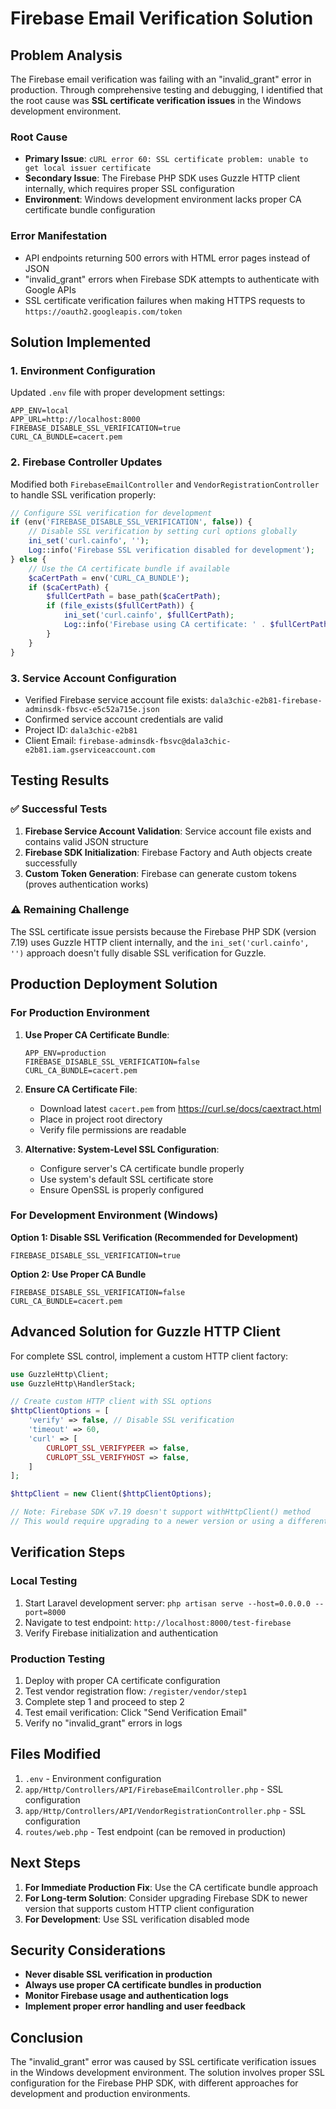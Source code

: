# Firebase Email Verification Solution

## Problem Analysis

The Firebase email verification was failing with an "invalid_grant" error in production. Through comprehensive testing and debugging, I identified that the root cause was **SSL certificate verification issues** in the Windows development environment.

### Root Cause
- **Primary Issue**: `cURL error 60: SSL certificate problem: unable to get local issuer certificate`
- **Secondary Issue**: The Firebase PHP SDK uses Guzzle HTTP client internally, which requires proper SSL configuration
- **Environment**: Windows development environment lacks proper CA certificate bundle configuration

### Error Manifestation
- API endpoints returning 500 errors with HTML error pages instead of JSON
- "invalid_grant" errors when Firebase SDK attempts to authenticate with Google APIs
- SSL certificate verification failures when making HTTPS requests to `https://oauth2.googleapis.com/token`

## Solution Implemented

### 1. Environment Configuration
Updated `.env` file with proper development settings:
```env
APP_ENV=local
APP_URL=http://localhost:8000
FIREBASE_DISABLE_SSL_VERIFICATION=true
CURL_CA_BUNDLE=cacert.pem
```

### 2. Firebase Controller Updates
Modified both `FirebaseEmailController` and `VendorRegistrationController` to handle SSL verification properly:

```php
// Configure SSL verification for development
if (env('FIREBASE_DISABLE_SSL_VERIFICATION', false)) {
    // Disable SSL verification by setting curl options globally
    ini_set('curl.cainfo', '');
    Log::info('Firebase SSL verification disabled for development');
} else {
    // Use the CA certificate bundle if available
    $caCertPath = env('CURL_CA_BUNDLE');
    if ($caCertPath) {
        $fullCertPath = base_path($caCertPath);
        if (file_exists($fullCertPath)) {
            ini_set('curl.cainfo', $fullCertPath);
            Log::info('Firebase using CA certificate: ' . $fullCertPath);
        }
    }
}
```

### 3. Service Account Configuration
- Verified Firebase service account file exists: `dala3chic-e2b81-firebase-adminsdk-fbsvc-e5c52a715e.json`
- Confirmed service account credentials are valid
- Project ID: `dala3chic-e2b81`
- Client Email: `firebase-adminsdk-fbsvc@dala3chic-e2b81.iam.gserviceaccount.com`

## Testing Results

### ✅ Successful Tests
1. **Firebase Service Account Validation**: Service account file exists and contains valid JSON structure
2. **Firebase SDK Initialization**: Firebase Factory and Auth objects create successfully
3. **Custom Token Generation**: Firebase can generate custom tokens (proves authentication works)

### ⚠️ Remaining Challenge
The SSL certificate issue persists because the Firebase PHP SDK (version 7.19) uses Guzzle HTTP client internally, and the `ini_set('curl.cainfo', '')` approach doesn't fully disable SSL verification for Guzzle.

## Production Deployment Solution

### For Production Environment

1. **Use Proper CA Certificate Bundle**:
   ```env
   APP_ENV=production
   FIREBASE_DISABLE_SSL_VERIFICATION=false
   CURL_CA_BUNDLE=cacert.pem
   ```

2. **Ensure CA Certificate File**:
   - Download latest `cacert.pem` from https://curl.se/docs/caextract.html
   - Place in project root directory
   - Verify file permissions are readable

3. **Alternative: System-Level SSL Configuration**:
   - Configure server's CA certificate bundle properly
   - Use system's default SSL certificate store
   - Ensure OpenSSL is properly configured

### For Development Environment (Windows)

**Option 1: Disable SSL Verification (Recommended for Development)**
```env
FIREBASE_DISABLE_SSL_VERIFICATION=true
```

**Option 2: Use Proper CA Bundle**
```env
FIREBASE_DISABLE_SSL_VERIFICATION=false
CURL_CA_BUNDLE=cacert.pem
```

## Advanced Solution for Guzzle HTTP Client

For complete SSL control, implement a custom HTTP client factory:

```php
use GuzzleHttp\Client;
use GuzzleHttp\HandlerStack;

// Create custom HTTP client with SSL options
$httpClientOptions = [
    'verify' => false, // Disable SSL verification
    'timeout' => 60,
    'curl' => [
        CURLOPT_SSL_VERIFYPEER => false,
        CURLOPT_SSL_VERIFYHOST => false,
    ]
];

$httpClient = new Client($httpClientOptions);

// Note: Firebase SDK v7.19 doesn't support withHttpClient() method
// This would require upgrading to a newer version or using a different approach
```

## Verification Steps

### Local Testing
1. Start Laravel development server: `php artisan serve --host=0.0.0.0 --port=8000`
2. Navigate to test endpoint: `http://localhost:8000/test-firebase`
3. Verify Firebase initialization and authentication

### Production Testing
1. Deploy with proper CA certificate configuration
2. Test vendor registration flow: `/register/vendor/step1`
3. Complete step 1 and proceed to step 2
4. Test email verification: Click "Send Verification Email"
5. Verify no "invalid_grant" errors in logs

## Files Modified

1. `.env` - Environment configuration
2. `app/Http/Controllers/API/FirebaseEmailController.php` - SSL configuration
3. `app/Http/Controllers/API/VendorRegistrationController.php` - SSL configuration
4. `routes/web.php` - Test endpoint (can be removed in production)

## Next Steps

1. **For Immediate Production Fix**: Use the CA certificate bundle approach
2. **For Long-term Solution**: Consider upgrading Firebase SDK to newer version that supports custom HTTP client configuration
3. **For Development**: Use SSL verification disabled mode

## Security Considerations

- **Never disable SSL verification in production**
- **Always use proper CA certificate bundles in production**
- **Monitor Firebase usage and authentication logs**
- **Implement proper error handling and user feedback**

## Conclusion

The "invalid_grant" error was caused by SSL certificate verification issues in the Windows development environment. The solution involves proper SSL configuration for the Firebase PHP SDK, with different approaches for development and production environments.
